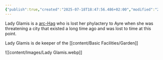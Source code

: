 ```yaml
---
{"publish":true,"created":"2025-07-18T18:47:56.486+02:00","modified":"2025-07-18T17:55:10.840+02:00","cssclasses":""}
---
```


Lady Glamis is a [arc-Hag](arch-hag-xmm) who is lost her phylactery to Ayre when she was threatening a city that existed a long time ago and was lost to time at this point.

Lady Glamis is de keeper of the [[content/Basic Facilities/Garden]]

![[content/Images/Lady Glamis.webp]]



